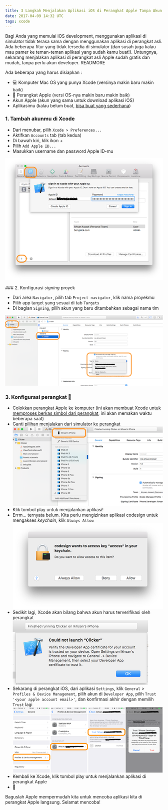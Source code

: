 ```yaml
---
title: 3 Langkah Menjalakan Aplikasi iOS di Perangkat Apple Tanpa Akun Developer
date: 2017-04-09 14:32 UTC
tags: xcode
---
```


Bagi Anda yang memulai iOS development, menggunakan aplikasi di simulator tidak terasa sama dengan menggunakan aplikasi di perangkat asli. Ada beberapa fitur yang tidak tersedia di simulator (dan susah juga kalau mau pamer ke teman-teman aplikasi yang sudah kamu buat!). Untungnya, sekarang menjalakan aplikasi di perangkat asli Apple sudah gratis dan mudah, tanpa perlu akun developer. READMORE

Ada beberapa yang harus disiapkan :

- 💻 Komputer Mac OS yang punya Xcode (versinya makin baru makin baik)
- 📱 Perangkat Apple (versi OS-nya makin baru makin baik)
- Akun Apple (akun yang sama untuk download aplikasi iOS)
- Aplikasimu (kalau belum buat, [bisa buat yang sederhana](https://github.com/codebar/ios-tutorials/blob/master/introduction/tutorial.md))

### 1. Tambah akunmu di Xcode

- Dari menubar, pilih `Xcode > Preferences...`
- Aktifkan `Accounts` tab (tab kedua)
- Di bawah kiri, klik ikon +
- Pilih `Add Apple ID...`
- Masukkan username dan password Apple ID-mu

![add_apple_id](blog/2017-04-09-three-steps-to-run-application-on-your-apple-device-without-developer-account/01_add_apple_id.png "Add your Apple ID")

### 2. Konfigurasi *signing* proyek

- Dari area `Navigator`, pilih tab `Project navigator`, klik nama proyekmu
- Pilih app target yang sesuai di tab `Targets`
- Di bagian `Signing`, pilih akun yang baru ditambahkan sebagai nama tim

![select_team](blog/2017-04-09-three-steps-to-run-application-on-your-apple-device-without-developer-account/02_select_team.png "Select team")

### 3. Konfigurasi perangkat 📱

- Colokkan perangkat Apple ke komputer (ini akan membuat Xcode untuk [memproses berkas simbol dari perangkat](http://stackoverflow.com/a/19706886/851515), ini akan memakan waktu beberapa saat)
- Ganti pilihan menjalakan dari simulator ke perangkat
![select device](blog/2017-04-09-three-steps-to-run-application-on-your-apple-device-without-developer-account/03_a_select_device.png "Select your apple device")
- Klik tombol play untuk menjalankan aplikasi!
- Errm... ternyata belum. Kita perlu mengizinkan aplikasi codesign untuk mengakses *keychain*, klik `Always Allow`
![allow keychain](blog/2017-04-09-three-steps-to-run-application-on-your-apple-device-without-developer-account/03_b_allow_keychain.png "Allow codesign to access keychain")
- Sedikit lagi, Xcode akan bilang bahwa akun harus terverifikasi oleh perangkat
![verify alert](blog/2017-04-09-three-steps-to-run-application-on-your-apple-device-without-developer-account/03_c_verify_alert.png "Verify account developer")
- Sekarang di perangkat iOS, dari aplikasi `Settings`, klik `General` > `Profiles & Device Management`, pilih akun di `Developer App`, pilih `Trust '<your apple account email>'`, dan konfirmasi akhir dengan memilih `Trust` lagi
![verify account](blog/2017-04-09-three-steps-to-run-application-on-your-apple-device-without-developer-account/03_d_verify_account.png "Verify account in your device")
- Kembali ke Xcode, klik tombol play untuk menjalankan aplikasi di perangkat Apple
- 🎉

Baguslah Apple mempermudah kita untuk mencoba aplikasi kita di perangkat Apple langsung. Selamat mencoba!
